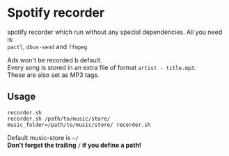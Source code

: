# Spotify recorder

spotify recorder which run without any special dependencies. All you need is:   
`pactl`, `dbus-send` and `ffmpeg` 

Ads won't be recorded b default.  
Every song is stored in an extra file of format `artist - title.mp3`.   
These are also set as MP3 tags.

## Usage

`recorder.sh`  
`recorder.sh /path/to/music/store/`  
`music_folder=/path/to/music/store/ recorder.sh`  

Default music-store is `~/`  
**Don't forget the trailing `/` if you define a path!**

